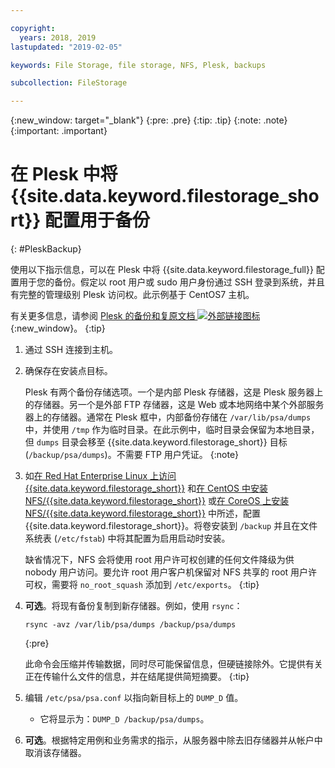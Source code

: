 ```yaml
---

copyright:
  years: 2018, 2019
lastupdated: "2019-02-05"

keywords: File Storage, file storage, NFS, Plesk, backups

subcollection: FileStorage

---
```

{:new_window: target="_blank"}
{:pre: .pre}
{:tip: .tip}
{:note: .note}
{:important: .important}

# 在 Plesk 中将 {{site.data.keyword.filestorage_short}} 配置用于备份
{: #PleskBackup}

使用以下指示信息，可以在 Plesk 中将 {{site.data.keyword.filestorage_full}} 配置用于您的备份。假定以 root 用户或 sudo 用户身份通过 SSH 登录到系统，并且有完整的管理级别 Plesk 访问权。此示例基于 CentOS7 主机。

有关更多信息，请参阅 [Plesk 的备份和复原文档 ![外部链接图标](../../icons/launch-glyph.svg "外部链接图标")](https://docs.plesk.com/en-US/12.5/administrator-guide/backing-up-and-restoration.59256/){:new_window}。
{:tip}

1. 通过 SSH 连接到主机。
2. 确保存在安装点目标。<br />

   Plesk 有两个备份存储选项。一个是内部 Plesk 存储器，这是 Plesk 服务器上的存储器。另一个是外部 FTP 存储器，这是 Web 或本地网络中某个外部服务器上的存储器。通常在 Plesk 框中，内部备份存储在 `/var/lib/psa/dumps` 中，并使用
`/tmp` 作为临时目录。在此示例中，临时目录会保留为本地目录，但 `dumps` 目录会移至 {{site.data.keyword.filestorage_short}} 目标 (`/backup/psa/dumps`)。不需要 FTP 用户凭证。
   {:note}
3. 如[在 Red Hat Enterprise Linux 上访问 {{site.data.keyword.filestorage_short}}](/docs/infrastructure/FileStorage?topic=FileStorage-mountingLinux) 和[在 CentOS 中安装 NFS/{{site.data.keyword.filestorage_short}}](/docs/infrastructure/FileStorage?topic=FileStorage-mountingCentOS) 或[在 CoreOS 上安装 NFS/{{site.data.keyword.filestorage_short}}](/docs/infrastructure/FileStorage?topic=FileStorage-mountingCoreOS) 中所述，配置 {{site.data.keyword.filestorage_short}}。将卷安装到 `/backup` 并且在文件系统表 (`/etc/fstab`) 中将其配置为启用启动时安装。<br />

   缺省情况下，NFS 会将使用 root 用户许可权创建的任何文件降级为供 nobody 用户访问。要允许 root 用户客户机保留对 NFS 共享的 root 用户许可权，需要将 `no_root_squash` 添加到 `/etc/exports`。
   {:tip}
4. **可选**。将现有备份复制到新存储器。例如，使用 `rsync`：
   ```
   rsync -avz /var/lib/psa/dumps /backup/psa/dumps
   ```
   {:pre}

   此命令会压缩并传输数据，同时尽可能保留信息，但硬链接除外。它提供有关正在传输什么文件的信息，并在结尾提供简短摘要。
   {:tip}
5. 编辑 `/etc/psa/psa.conf` 以指向新目标上的 `DUMP_D` 值。
    - 它将显示为：`DUMP_D /backup/psa/dumps`。
6. **可选**。根据特定用例和业务需求的指示，从服务器中除去旧存储器并从帐户中取消该存储器。
